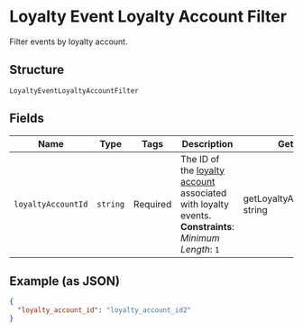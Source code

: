 
# Loyalty Event Loyalty Account Filter

Filter events by loyalty account.

## Structure

`LoyaltyEventLoyaltyAccountFilter`

## Fields

| Name | Type | Tags | Description | Getter | Setter |
|  --- | --- | --- | --- | --- | --- |
| `loyaltyAccountId` | `string` | Required | The ID of the [loyalty account](entity:LoyaltyAccount) associated with loyalty events.<br>**Constraints**: *Minimum Length*: `1` | getLoyaltyAccountId(): string | setLoyaltyAccountId(string loyaltyAccountId): void |

## Example (as JSON)

```json
{
  "loyalty_account_id": "loyalty_account_id2"
}
```

